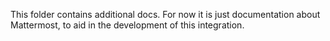 This folder contains additional docs. For now it is just documentation about Mattermost, to aid in the development of this integration.